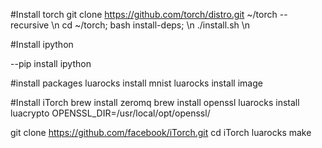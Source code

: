#Install torch
git clone https://github.com/torch/distro.git ~/torch --recursive \n
cd ~/torch; bash install-deps; \n
./install.sh \n


#Install ipython 

--pip install ipython

#install packages
luarocks install mnist
luarocks install image


#Install iTorch
brew install zeromq
brew install openssl
luarocks install luacrypto OPENSSL_DIR=/usr/local/opt/openssl/


git clone https://github.com/facebook/iTorch.git
cd iTorch
luarocks make 
